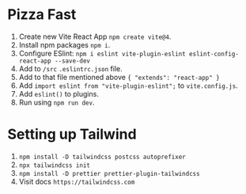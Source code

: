 # Pizza Fast

1. Create new Vite React App `npm create vite@4`.
2. Install npm packages `npm i`.
3. Configure ESlint: `npm i eslint vite-plugin-eslint eslint-config-react-app --save-dev`
4. Add to `/src` `.eslintrc.json` file.
5. Add to that file mentioned above `{
  "extends": "react-app"
}`
6. Add `import eslint from "vite-plugin-eslint";` to `vite.config.js`.
7. Add `eslint()` to plugins.
8. Run using `npm run dev`.

# Setting up Tailwind

1. `npm install -D tailwindcss postcss autoprefixer`
2. `npx tailwindcss init`
3. `npm install -D prettier prettier-plugin-tailwindcss`
4. Visit docs `https://tailwindcss.com`
